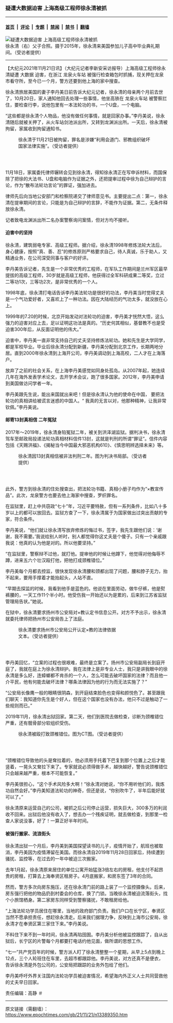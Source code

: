 ### 疑遭大数据迫害 上海高级工程师徐永清被抓

---

#### [首页](../../../..?n13389350) &nbsp;|&nbsp; [评论](../../../../../epoch-comment?n13389350) &nbsp;|&nbsp; [专题](../../../../../epoch-special?n13389350) &nbsp;|&nbsp; [禁闻](../../../../../epoch-news?n13389350) &nbsp;|&nbsp; [禁书](../../../../../books?n13389350) &nbsp;|&nbsp; [翻墙](https://github.com/gfw-breaker/nogfw/blob/master/README.md?n13389350)


<div><img alt="疑遭大数据迫害 上海高级工程师徐永清被抓" class="attachment-djy_600_400 size-djy_600_400 wp-post-image" src="https://i.epochtimes.com/assets/uploads/2021/11/id13389395-xyqFotoJet-600x400.jpg"/>
<div class="caption">
 徐永清（右）父子合照。摄于2015年，徐永清来美国参加儿子高中毕业典礼期间。（受访者提供）
</div></div><hr/><div class="post_content" id="artbody" itemprop="articleBody">
 <!-- article content begin -->
 <p>
  【大纪元2021年11月21日讯】（大纪元记者李新安采访报导）上海高级工程师徐永清疑遭
  <ok href="https://www.epochtimes.com/gb/tag/%E5%A4%A7%E6%95%B0%E6%8D%AE.html">
   大数据
  </ok>
  迫害，在浙江
  <ok href="https://www.epochtimes.com/gb/tag/%E9%BE%99%E6%B3%89%E7%81%AB%E8%BD%A6%E7%AB%99.html">
   龙泉火车站
  </ok>
  被强行检查箱包时抓捕，现关押在龙泉市看守所，至今已一个月，警方还要到他上海的家中搜查。
 </p>
 <p>
  徐永清旅居美国的妻子李丹美日前告诉大纪元记者，徐永清的母亲两个月前去世了，10月20日，家人通知他回去处理一些事情，他坐高铁在
  <ok href="https://www.epochtimes.com/gb/tag/%E9%BE%99%E6%B3%89%E7%81%AB%E8%BD%A6%E7%AB%99.html">
   龙泉火车站
  </ok>
  被警察拦住，要检查行李，说他包里有一本法轮功的书，一个U盘，一个电脑。
 </p>
 <p>
  “这些都是徐永清个人物品，他没有做任何事情，就是回家办事。”李丹美说，徐永清随后就被关押了，从火车站剑池派出所，又转到龙渊派出所。一天后，徐永清被拘留，家属收到拘留通知书。
 </p>
 <figure aria-describedby="caption-attachment-13389358" class="wp-caption aligncenter" id="attachment_13389358" style="width: 410px">
  <ok href="https://i.epochtimes.com/assets/uploads/2021/11/id13389358-78c71cf9f62ba6cad18d5c445b54c144.jpg" target="_blank">
   <img alt="" class="wp-image-13389358" src="https://i.epochtimes.com/assets/uploads/2021/11/id13389358-78c71cf9f62ba6cad18d5c445b54c144-600x863.jpg"/>
  </ok>
  <br/><figcaption class="wp-caption-text" id="caption-attachment-13389358">
   徐永清于11月21日被拘留，罪名是涉嫌“利用会道门、邪教组织破坏国家法律实施”。（受访者提供）
  </figcaption><br/>
 </figure><br/>
 <p>
  11月18日，家属委托律师辗转会见到徐永清，得知徐永清正在写申诉材料，而国保除了把徐的大法书、U盘和电脑作为证据之外，还把提审过程中徐为自己辩护的言论，作为“散布法轮功言论”的罪证，强加进去。
 </p>
 <p>
  律师先后向当地公安部门和检察院递交了律师意见书。主要提出二点：第一，徐永清在提审期间的言论，只能是为自己辩护的言辞，不能作为证据。第二，无条件释放徐永清。
 </p>
 <p>
  记者致电龙渊派出所二名办案警察询问案情，但对方均不接听。
 </p>
 <h4>
  迫害中的坚持
 </h4>
 <p>
  徐永清，建筑弱电专家、高级工程师。据介绍，徐永清1998年修炼法轮大法后，身心健康，按照“真、善、忍”的修炼原则严格要求自己，待人真诚，乐于助人，又精通业务，在公司深受同事与客户的好评。
 </p>
 <p>
  李丹美告诉记者，先生是一个非常优秀的工程师，在军队工作期间是兰州军区最早提拔的高级工程师，30岁就是高级工程师，他获得过全军科研成果二等奖，立过二等功1次，三等功2次，是非常优秀的一个人。
 </p>
 <p>
  1998年底，徐永清打电话告诉李丹美法轮功是很好的功法，李丹美当时觉得丈夫是一个气功爱好者，又喜欢上了一种功法。因在大陆经历的气功太多，就没放在心上。
 </p>
 <p>
  1999年的7.20的时候，北京开始发动对法轮功的迫害，李丹美才恍然大悟，这么强力的迫害对应上去，足以证明这功法是真的。“历史何其相似，基督教不也是受迫害300年后，从反面证明他的伟大。”
 </p>
 <p>
  迫害中，李丹美一直非常支持自己的丈夫坚持修炼法轮功。她和先生是大学同学，都是军校毕业。毕业后徐永清分配到新疆，李丹美分配到北京工作，长期两地分居。直到2000年徐永清到上海开公司，李丹美调动到上海高校，二人才在上海落户。
 </p>
 <p>
  放弃了之前的社会关系，在上海李丹美感觉如同身处孤岛。从2007年起，她连续几年在海外发表学术论文，去开学术会议，跑了很多国家。2012年，李丹美申请到美国做访问学者一年。
 </p>
 <p class="p1">
  <span class="s1">
   李丹美跟先生说，能出来国就出来吧！但是徐永清认为他的使命在中国，
  </span>
  <span class="s2">
   要把法轮功的真相讲给被谎言迷惑的中国人。“
  </span>
  <span class="s1">
   我真的无言以对，他那种精神，让我非常钦佩。”李丹美说。
  </span>
 </p>
 <h4>
  邮寄13封真相信 二年冤狱
 </h4>
 <p>
  2017年～2019年，徐永清身陷冤狱二年，被关到洪泽湖监狱。据判决书，徐永清驾车至邮政局投递法轮功真相材料信件13封，这就是判刑的所谓“罪证”。信件内容包括《天赐洪福》、《揭秘当今中国最大邪恶机构610》、《慎思明辨选择未来》等。
 </p>
 <figure aria-describedby="caption-attachment-13389549" class="wp-caption aligncenter" id="attachment_13389549" style="width: 401px">
  <ok href="https://i.epochtimes.com/assets/uploads/2021/11/id13389549-420ea6eabed3748c18e9020af6420d53.png" target="_blank">
   <img alt="" class="wp-image-13389549" src="https://i.epochtimes.com/assets/uploads/2021/11/id13389549-420ea6eabed3748c18e9020af6420d53-600x849.png"/>
  </ok>
  <br/><figcaption class="wp-caption-text" id="caption-attachment-13389549">
   徐永清因13封真相信被非法判刑二年。图为判决书局部。（受访者提供）
  </figcaption><br/>
 </figure><br/>
 <p>
  此外，警方到徐永清的住处搜查出，把法轮功书籍、真相小册子均作为“×教宣传品”。此次，龙泉警方也要去他上海家中搜查，罗织罪名。
 </p>
 <p>
  在监狱里，赶上中共窃政“七十”年，习近平要特赦，但有一系列条件，比如八十多岁以上的都可以放回去。监狱方查了一下，徐永清属于为国家做出过突出贡献的专家，符合条件。
 </p>
 <p>
  李丹美说，“他们就让徐永清写放弃修炼的悔过书，签字，我先生跟他们说：‘谢谢，我不需要。’我说给别人听时，别人都觉得你这丈夫是个傻子。只有一个亲戚跟我说：他真的认为他是对的。所以他要坚持。”
 </p>
 <p>
  “在监狱里，警察辩不过他，就打他。提审他的时候让他蹲下，他觉得对他侮辱不蹲，进来五六个壮汉殴打他，把他打成颈椎错位。”
 </p>
 <p>
  李丹美每个月都去控监，很快发现徐永清腰和颈都出现了问题，腰和脖子无力，抬不起来，要用手撑着才能抬起头，人站不直。
 </p>
 <p>
  “早期去探监的时候，我看到他手是蓝色的。他说在里面劳动，做牛仔裤，他是熨裤腰的，一天工作11个半小时。他受伤我一开始还以为是累的，后来到江苏省监狱管理局告状。”她说。
 </p>
 <p>
  在狱中，徐永清要求扬州市公安局对×教认定书信息公开。对方不予出示，徐永清就委托律师把扬州市公安局告上了法庭。
 </p>
 <figure aria-describedby="caption-attachment-13389382" class="wp-caption aligncenter" id="attachment_13389382" style="width: 306px">
  <ok href="https://i.epochtimes.com/assets/uploads/2021/11/id13389382-6e74be238e4664887d4c954738ea459f.png" target="_blank">
   <img alt="" class="wp-image-13389382" src="https://i.epochtimes.com/assets/uploads/2021/11/id13389382-6e74be238e4664887d4c954738ea459f-600x837.png"/>
  </ok>
  <br/><figcaption class="wp-caption-text" id="caption-attachment-13389382">
   徐永清要求扬州市公安局公开认定×教的法律依据文本。（受访者提供）
  </figcaption><br/>
 </figure><br/>
 <p>
  李丹美回忆，“立案的过程也很艰难，最终是立案了。扬州市公安局副局长到庭开庭了，我就在庭上为徐永清辩护。我在法律上是非专业人士，我只是讲我眼中的徐永清是多么好，连蟑螂都不肯杀的一个人，怎么可能去破坏国家的法律？而且他一介平民，他有何能去破坏法律？哪条法律因为他的行为而无法实施了？”
 </p>
 <p>
  “公安局长像鹰一般的眼睛很阴森，到开庭结束脸色也变得和颜悦色了。甚至跟我们聊天：我知道你先生是个好人，但在这个国家也没有办法，他只不过是触动了一些规则而已。”
 </p>
 <p>
  2019年11月，徐永清出狱回家。第二天，他们到医院去做检查，诊断为颈椎错位严重，还有髋骨部分软组织受伤。
 </p>
 <figure aria-describedby="caption-attachment-13389370" class="wp-caption aligncenter" id="attachment_13389370" style="width: 558px">
  <ok href="https://i.epochtimes.com/assets/uploads/2021/11/id13389370-2019-11-29_CT.jpg" target="_blank">
   <img alt="" class="wp-image-13389370" src="https://i.epochtimes.com/assets/uploads/2021/11/id13389370-2019-11-29_CT-600x439.jpg"/>
  </ok>
  <br/><figcaption class="wp-caption-text" id="caption-attachment-13389370">
   徐永清被殴打致颈椎错位。图为CT图。（受访者提供）
  </figcaption><br/>
 </figure><br/>
 <p>
  “颈椎错位导致他的头是耷拉着的，他必须用手托着下巴复到那个位置上之后才能竖着，一晃头又耷拉下来了。专家就说必须得做手术，越快越好，警告说颈椎错位只会越来越严重，根本不可能恢复。”
 </p>
 <p>
  李丹美很担心，“这个手术风险多大啊！”徐永清对她说，“你不用听他们的，我炼功自然会好。”李丹美知道法轮功的神奇，但还是说，“你别吹牛了，半年后能好就可以了。”
 </p>
 <p>
  徐永清原来运营自己的公司，被抓之后公司停止运营，损失巨大，300多万的利润收不回来。出狱后他没有收入了，想去办一个残疾证明，就去做检查，到那里一检查人家说没事，好了！一算正好半年时间。
 </p>
 <h4>
  被强行搬家、流浪街头
 </h4>
 <p>
  徐永清出狱一个月后，李丹美到美国探望读书的儿子，疫情开始了，航班也被取消，李丹美因为疫情滞留在美国。而徐永清自2019年11月28日回家后，持续遭到骚扰、监控等，在过去的一年中被迫三次搬家。
 </p>
 <p>
  去年1月起，徐永清原来居住的单位公寓开始猛涨3倍左右的房租，他支付不起昂贵的房租，打算去上海奉贤区租房子。4月底搬家，和房东签了3年的合同。
 </p>
 <p>
  然而，警方多次向房东施压，还在徐永清门前的路上装了一个监控摄像头。后来，房东强行把他的物品扔到村委会的仓库，换了门锁。当晚徐永清被迫流落街头，找个小旅馆栖身。第二家房东同样受到警察骚扰，不敢租房给他。
 </p>
 <p>
  “上海法轮功学员居住在哪里，当地的政府部门负责。我们户口在长宁区，奉贤区当然不愿承担责任，想赶徐永清走。后来我们据理力争，反映到上海市公安局，徐永清才在奉贤区第三家住下来。”李丹美说。
 </p>
 <p>
  不料住下来不到一年时间，徐永清再陷囹圄。李丹美分析他被监控跟踪了，自从出狱后，长宁区的片警每个月都要打电话约他见面，做所谓的思想工作。
 </p>
 <p>
  “七一”共产党百年的时候，警方派人盯了徐永清整整一个星期，从早上5点到晚上12点，三个人轮班住在车里，去超市都跟踪他。李丹美说，对方还真不是便衣，告诉徐永清是外包公司的，公安局把跟踪的业务外包给了他们。
 </p>
 <p>
  李丹美呼吁外界关注国内法轮功学员被迫害情况，希望海内外正义人士共同营救他的丈夫早日回家。
 </p>
 <p>
  责任编辑：高静 ＃
 </p>
 <!-- article content end -->
 <div id="below_article_ad">
 </div>
</div>


---

原文链接（需翻墙）：https://www.epochtimes.com/gb/21/11/21/n13389350.htm